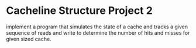 # Cacheline Structure Project 2

implement a program that simulates the state of a cache and tracks a given sequence of reads and write to determine the number of hits and misses for given sized cache.
